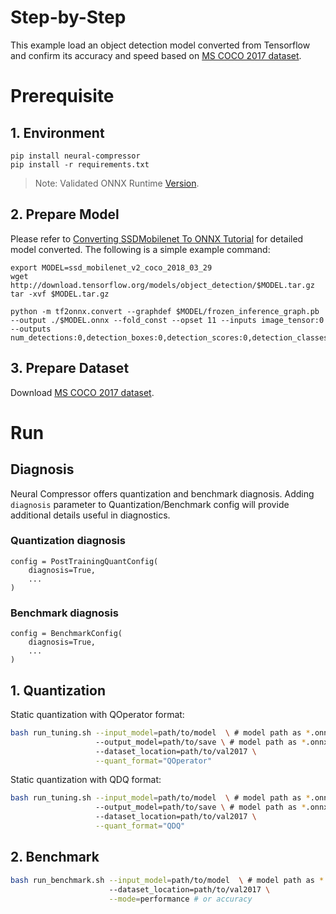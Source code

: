 Step-by-Step
============

This example load an object detection model converted from Tensorflow and confirm its accuracy and speed based on [MS COCO 2017 dataset](https://cocodataset.org/#download).

# Prerequisite

## 1. Environment

```shell
pip install neural-compressor
pip install -r requirements.txt
```
> Note: Validated ONNX Runtime [Version](/docs/source/installation_guide.md#validated-software-environment).

## 2. Prepare Model

Please refer to [Converting SSDMobilenet To ONNX Tutorial](https://github.com/onnx/tensorflow-onnx/blob/master/tutorials/ConvertingSSDMobilenetToONNX.ipynb) for detailed model converted. The following is a simple example command:

```shell
export MODEL=ssd_mobilenet_v2_coco_2018_03_29
wget http://download.tensorflow.org/models/object_detection/$MODEL.tar.gz
tar -xvf $MODEL.tar.gz

python -m tf2onnx.convert --graphdef $MODEL/frozen_inference_graph.pb --output ./$MODEL.onnx --fold_const --opset 11 --inputs image_tensor:0 --outputs num_detections:0,detection_boxes:0,detection_scores:0,detection_classes:0
```

## 3. Prepare Dataset

Download [MS COCO 2017 dataset](https://cocodataset.org/#download).

# Run

## Diagnosis
Neural Compressor offers quantization and benchmark diagnosis. Adding `diagnosis` parameter to Quantization/Benchmark config will provide additional details useful in diagnostics.
### Quantization diagnosis
```
config = PostTrainingQuantConfig(
    diagnosis=True,
    ...
)
``` 

### Benchmark diagnosis
```
config = BenchmarkConfig(
    diagnosis=True,
    ...
)
```

## 1. Quantization

Static quantization with QOperator format:

```bash
bash run_tuning.sh --input_model=path/to/model  \ # model path as *.onnx
                   --output_model=path/to/save \ # model path as *.onnx
                   --dataset_location=path/to/val2017 \
                   --quant_format="QOperator"
```

Static quantization with QDQ format:

```bash
bash run_tuning.sh --input_model=path/to/model  \ # model path as *.onnx
                   --output_model=path/to/save \ # model path as *.onnx
                   --dataset_location=path/to/val2017 \
                   --quant_format="QDQ"
```

## 2. Benchmark

```bash
bash run_benchmark.sh --input_model=path/to/model  \ # model path as *.onnx
                      --dataset_location=path/to/val2017 \
                      --mode=performance # or accuracy
```
